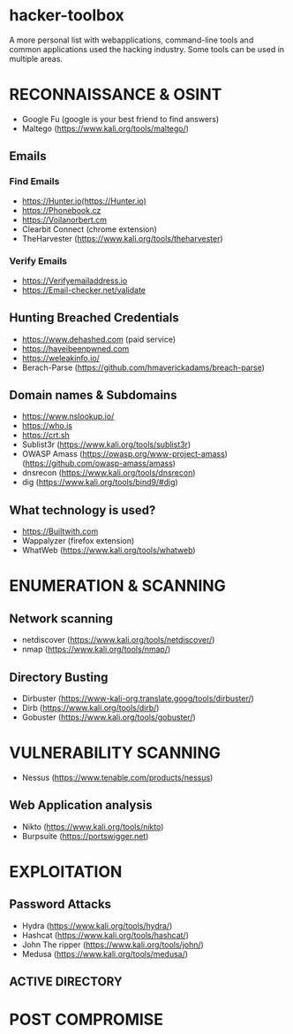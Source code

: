 # hacker-toolbox
A more personal list with webapplications, command-line tools and common applications used the hacking industry.
Some tools can be used in multiple areas.

# RECONNAISSANCE & OSINT
* Google Fu (google is your best friend to find answers)
* Maltego (https://www.kali.org/tools/maltego/)

## Emails
### Find Emails
* https://Hunter.io(https://Hunter.io)
* https://Phonebook.cz
* https://Voilanorbert.cm
* Clearbit Connect (chrome extension)
* TheHarvester (https://www.kali.org/tools/theharvester)
### Verify Emails
* https://Verifyemailaddress.io
* https://Email-checker.net/validate

## Hunting Breached Credentials
* https://www.dehashed.com (paid service)
* https://haveibeenpwned.com
* https://weleakinfo.io/
* Berach-Parse (https://github.com/hmaverickadams/breach-parse)

## Domain names & Subdomains
* https://www.nslookup.io/
* https://who.is
* https://crt.sh
* Sublist3r (https://www.kali.org/tools/sublist3r)
* OWASP Amass (https://owasp.org/www-project-amass) (https://github.com/owasp-amass/amass)
* dnsrecon (https://www.kali.org/tools/dnsrecon)
* dig (https://www.kali.org/tools/bind9/#dig)

## What technology is used?
* https://Builtwith.com
* Wappalyzer (firefox extension)
* WhatWeb (https://www.kali.org/tools/whatweb)
  
# ENUMERATION & SCANNING

## Network scanning
* netdiscover (https://www.kali.org/tools/netdiscover/)
* nmap (https://www.kali.org/tools/nmap/)

## Directory Busting
* Dirbuster (https://www-kali-org.translate.goog/tools/dirbuster/)
* Dirb (https://www.kali.org/tools/dirb/)
* Gobuster (https://www.kali.org/tools/gobuster/)

# VULNERABILITY SCANNING
* Nessus (https://www.tenable.com/products/nessus)

## Web Application analysis
* Nikto (https://www.kali.org/tools/nikto)
* Burpsuite (https://portswigger.net)

# EXPLOITATION

## Password Attacks
* Hydra (https://www.kali.org/tools/hydra/)
* Hashcat (https://www.kali.org/tools/hashcat/)
* John The ripper (https://www.kali.org/tools/john/)
* Medusa (https://www.kali.org/tools/medusa/)

## ACTIVE DIRECTORY

# POST COMPROMISE
